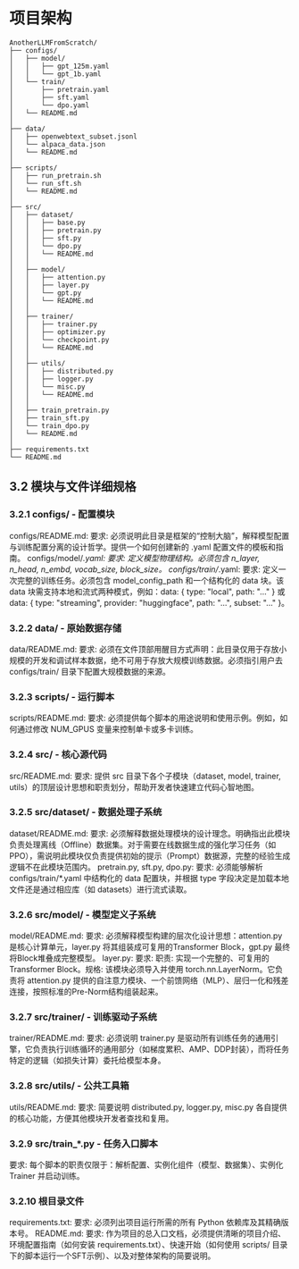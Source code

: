 # 项目架构
```
AnotherLLMFromScratch/
├── configs/
│   ├── model/
│   │   ├── gpt_125m.yaml
│   │   └── gpt_1b.yaml
│   └── train/
│       ├── pretrain.yaml
│       ├── sft.yaml
│       └── dpo.yaml
│   └── README.md
│
├── data/
│   ├── openwebtext_subset.jsonl
│   └── alpaca_data.json
│   └── README.md
│
├── scripts/
│   ├── run_pretrain.sh
│   └── run_sft.sh
│   └── README.md
│
├── src/
│   ├── dataset/
│   │   ├── base.py
│   │   ├── pretrain.py
│   │   ├── sft.py
│   │   └── dpo.py
│   │   └── README.md
│   │
│   ├── model/
│   │   ├── attention.py
│   │   ├── layer.py
│   │   └── gpt.py
│   │   └── README.md
│   │
│   ├── trainer/
│   │   ├── trainer.py
│   │   ├── optimizer.py
│   │   └── checkpoint.py
│   │   └── README.md
│   │
│   ├── utils/
│   │   ├── distributed.py
│   │   ├── logger.py
│   │   └── misc.py
│   │   └── README.md
│   │
│   ├── train_pretrain.py
│   ├── train_sft.py
│   └── train_dpo.py
│   └── README.md
│
├── requirements.txt
└── README.md
```

## 3.2 模块与文件详细规格
### 3.2.1 configs/ - 配置模块
configs/README.md:
要求: 必须说明此目录是框架的“控制大脑”，解释模型配置与训练配置分离的设计哲学。提供一个如何创建新的 .yaml 配置文件的模板和指南。
configs/model/*.yaml:
要求: 定义模型物理结构。必须包含 n_layer, n_head, n_embd, vocab_size, block_size。
configs/train/*.yaml:
要求: 定义一次完整的训练任务。必须包含 model_config_path 和一个结构化的 data 块。该 data 块需支持本地和流式两种模式，例如：data: { type: "local", path: "..." } 或 data: { type: "streaming", provider: "huggingface", path: "...", subset: "..." }。
### 3.2.2 data/ - 原始数据存储
data/README.md:
要求: 必须在文件顶部用醒目方式声明：此目录仅用于存放小规模的开发和调试样本数据，绝不可用于存放大规模训练数据。必须指引用户去 configs/train/ 目录下配置大规模数据的来源。
### 3.2.3 scripts/ - 运行脚本
scripts/README.md:
要求: 必须提供每个脚本的用途说明和使用示例。例如，如何通过修改 NUM_GPUS 变量来控制单卡或多卡训练。
### 3.2.4 src/ - 核心源代码
src/README.md:
要求: 提供 src 目录下各个子模块（dataset, model, trainer, utils）的顶层设计思想和职责划分，帮助开发者快速建立代码心智地图。
### 3.2.5 src/dataset/ - 数据处理子系统
dataset/README.md:
要求: 必须解释数据处理模块的设计理念。明确指出此模块负责处理离线（Offline）数据集。对于需要在线数据生成的强化学习任务（如PPO），需说明此模块仅负责提供初始的提示（Prompt）数据源，完整的经验生成逻辑不在此模块范围内。
pretrain.py, sft.py, dpo.py:
要求: 必须能够解析 configs/train/*.yaml 中结构化的 data 配置块，并根据 type 字段决定是加载本地文件还是通过相应库（如 datasets）进行流式读取。
### 3.2.6 src/model/ - 模型定义子系统
model/README.md:
要求: 必须解释模型构建的层次化设计思想：attention.py 是核心计算单元，layer.py 将其组装成可复用的Transformer Block，gpt.py 最终将Block堆叠成完整模型。
layer.py:
要求: 职责: 实现一个完整的、可复用的Transformer Block。规格: 该模块必须导入并使用 torch.nn.LayerNorm。它负责将 attention.py 提供的自注意力模块、一个前馈网络（MLP）、层归一化和残差连接，按照标准的Pre-Norm结构组装起来。
### 3.2.7 src/trainer/ - 训练驱动子系统
trainer/README.md:
要求: 必须说明 trainer.py 是驱动所有训练任务的通用引擎，它负责执行训练循环的通用部分（如梯度累积、AMP、DDP封装），而将任务特定的逻辑（如损失计算）委托给模型本身。
### 3.2.8 src/utils/ - 公共工具箱
utils/README.md:
要求: 简要说明 distributed.py, logger.py, misc.py 各自提供的核心功能，方便其他模块开发者查找和复用。
### 3.2.9 src/train_*.py - 任务入口脚本
要求: 每个脚本的职责仅限于：解析配置、实例化组件（模型、数据集）、实例化 Trainer 并启动训练。
### 3.2.10 根目录文件
requirements.txt:
要求: 必须列出项目运行所需的所有 Python 依赖库及其精确版本号。
README.md:
要求: 作为项目的总入口文档，必须提供清晰的项目介绍、环境配置指南（如何安装 requirements.txt）、快速开始（如何使用 scripts/ 目录下的脚本运行一个SFT示例）、以及对整体架构的简要说明。